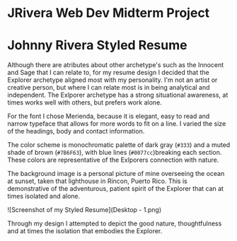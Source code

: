 # JRivera Web Dev Midterm Project

# Johnny Rivera Styled Resume

Although there are atributes about other archetype's such as the Innocent and Sage that I can relate to, for my resume design I decided that the Explorer archetype aligned most with my personality. I'm not an artist or creative person, but where I can relate most is in being analytical and independent. The Exlporer archetype has a strong situational awareness, at times works well with others, but prefers work alone. 

For the font I chose Merienda, because it is elegant, easy to read and narrow typeface that allows for more words to fit on a line. I varied the size of the headings, body and contact information.

The color scheme is monochromatic palette of dark gray (`#333`) and a muted shade of brown (`#7B6F63`), with blue lines (`#0077cc`)breaking each section. These colors are representative of the Exlporers connection with nature.

The background image is a personal picture of mine overseeing the ocean at sunset, taken that lighthouse in Rincon, Puerto Rico. This is demonstrative of the adventurous, patient spirit of the Explorer that can at times isolated and alone.

![Screenshot of my Styled Resume](Desktop - 1.png)

Through my design I attempted to depict the good nature, thoughtfulness and at times the isolation that embodies the Explorer.
